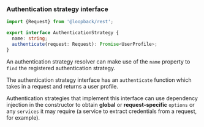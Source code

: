 ### Authentication strategy interface

```ts
import {Request} from '@loopback/rest';

export interface AuthenticationStrategy {
  name: string;
  authenticate(request: Request): Promise<UserProfile>;
}
```

An authentication strategy resolver can make use of the `name` property to `find` the registered authentication strategy.

The authentication strategy interface has an `authenticate` function which takes in a request and returns a user profile.

Authentication strategies that implement this interface can use dependency injection in the constructor to obtain **global** or **request-specific** `options` or any `services` it may require (a service to extract credentials from a request, for example).
